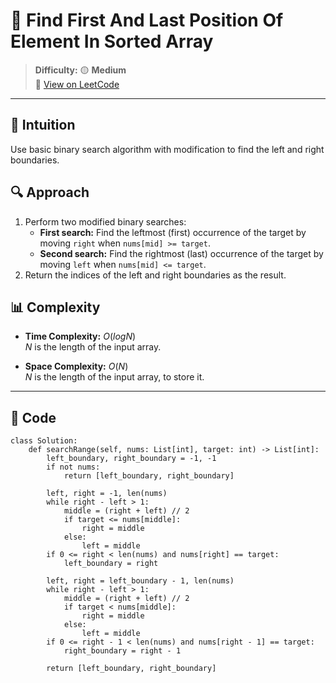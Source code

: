 
# 🧠 Find First And Last Position Of Element In Sorted Array

> **Difficulty:** 🟡 **Medium**\
> 📎 [View on LeetCode](https://leetcode.com/problems/find-first-and-last-position-of-element-in-sorted-array/description/)

---

## 📝 Intuition

Use basic binary search algorithm with modification to find the left and right boundaries.

## 🔍 Approach

1. Perform two modified binary searches:
   - **First search:** Find the leftmost (first) occurrence of the target by moving `right` when `nums[mid] >= target`.
   - **Second search:** Find the rightmost (last) occurrence of the target by moving `left` when `nums[mid] <= target`.
2. Return the indices of the left and right boundaries as the result.

## 📊 Complexity

- **Time Complexity:** $O(logN)$  
$N$ is the length of the input array.


- **Space Complexity:** $O(N)$  
$N$ is the length of the input array, to store it.

---

## 🧩 Code

```python3 []
class Solution:
    def searchRange(self, nums: List[int], target: int) -> List[int]:
        left_boundary, right_boundary = -1, -1
        if not nums:
            return [left_boundary, right_boundary]

        left, right = -1, len(nums)
        while right - left > 1:
            middle = (right + left) // 2
            if target <= nums[middle]:
                right = middle
            else:
                left = middle
        if 0 <= right < len(nums) and nums[right] == target:
            left_boundary = right

        left, right = left_boundary - 1, len(nums)
        while right - left > 1:
            middle = (right + left) // 2
            if target < nums[middle]:
                right = middle
            else:
                left = middle
        if 0 <= right - 1 < len(nums) and nums[right - 1] == target:
            right_boundary = right - 1

        return [left_boundary, right_boundary]
```

